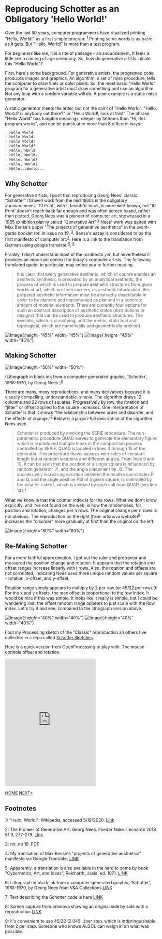 # Reproducing Schotter as an Obligatory 'Hello World!'

Over the last 50 years, computer programmers have ritualized printing "Hello, World!" as a first simple program.<sup>[1](#myfootnote1)</sup> Printing some words is as basic as it gets. But "Hello, World!" is more than a test program.

For beginners like me, it is a rite of passage - an anouncement. It feels a little like a coming of age ceremony. So, how do generative artists initiate this "Hello World"?

First, here's some background. For generative artists, the programed code produces images and graphics. An algorithm, a set of rules procedure, tells the computer to draw lines or color pixels. So, the most basic "Hello World" program for a generative artist must draw something and use an algorithm. Not any loop with a random variable will do. A poor example is a static noise generator.


A static generator meets the letter, but not the spirit of "Hello World". "Hello, World? is anybody out there?" or "Hello World!, look at this!" The phrase "Hello World" has fungible meanings, deeper by fathoms than "Hi, this program works", and can be punctuated more than 8 different ways:
```markdown
- Hello World
- Hello World.
- Hello World!
- Hello World?
- Hello, World
- Hello, World.
- Hello, World!
- Hello, World?
- Hello...World...
```

## Why Schotter
For generative artists, I posit that reproducing Georg Nees' classic "Schotter" (Gravel) work from the mid 1960s is the obligatory announcement. '10 Print', with it beautiful book, is more well-known, but '10 Print' doesn't reach back far enough and was often screen based, rather than plotted. Georg Nees was a pioneer of computer art, showcased in a 1965 exhibition plainly called “Generative Art” <sup>[2](#myfootnote2)</sup> Nees' work was paired with Max Bense's paper "The projects of generative aesthetics" in the avant-garde booklet *rot.* in issue no 19. <sup>[3](#myfootnote3)</sup>. Bense's essay is considered to be the first manifesto of computer art.<sup>[2](#myfootnote3)</sup>.  Here is a link to the translation from German using google translate.<sup>[4](#myfootnote4)</sup>, <sup>[5](#myfootnote5)</sup> 

Frankly, I don't understand most of the manifesto *yet*, but nevertheless it provides an important context for today's computer artists. The following translated quote, in particular, may entice you to further reading. 

> It is clear that every generative aesthetic, which of course enables an aesthetic synthesis, is preceded by an analytical aesthetic, the process of which is used to prepare aesthetic structures from given works of art, which are their carriers, as aesthetic information. this prepared aesthetic information must be abstractly describable in order to be planned and implemented as planned in a concrete amount of material elements. There are currently four options for such an abstract description of aesthetic states (distributions or designs) that can be used to produce aesthetic structures. The semiotic, which is classifying, and the metric, statistical and topological, which are numerically and geometrically oriented.

![Image](https://github.com/frameRateZero/Blog/blob/media/rot19Cover.jpg?raw=true){:height="45%" width="45%"}
![Image](https://github.com/frameRateZero/Blog/blob/media/rot19kBild2.jpg?raw=true){:height="45%" width="45%"}


## Making Schotter

![Image](https://github.com/frameRateZero/Blog/blob/media/2009CE0997_2500.jpg?raw=true){:height="50%" width="50%"}

(Lithograph in black ink from a computer-generated graphic, 'Schotter', 1968-1970, by Georg Nees.)<sup>[6](#myfootnote6)</sup>


There are many, many reproductions, and many derivatives because it is visually compelling, understandable, simple. The algorithm draws 12 columns and 22 rows of squares. Progressively by row, the rotation and "jitter" or offset applied to the square increases. One interpretation of Schotter is that it shows "the relationship between order and disorder, and the effects of change."<sup>[7](#myfootnote7)</sup> Below is a jargon-full description of the algorithm Nees used.

> Schotter is produced by invoking the SERIE procedure. The non-parametric procedure QUAD serves to generate the elementary figure which is reproduced multiple times in the composition process controlled by SERIE. QUAD is located in lines 4 through 15 of the generator. This procedure draws squares with sides of constant length but at random locations and different angles. From lines 9 and 10, it can be seen that the position of a single square is influenced by random generator J1, and the angle placement by J2. The successively increasing variation between the relative coordinates P and Q, and the angle position PSI of a given square, is controlled by the counter index I, which is invoked by each call from QUAD (see line 14).<sup>[7](#myfootnote7)</sup>

What we know is that the counter index is for the rows. What we don't know explicitly, and I've not found on the web, is how the randomness, for position and rotation, changes per n rows. The original change per n rows is not obvious. The reproduction on the right (from artsnova website)<sup>[8](#myfootnote8)</sup> increases the "disorder" more gradually at first than the original on the left.

![Image](https://github.com/frameRateZero/Blog/blob/media/Capture_artsnova_schotter.JPG?raw=true){:height="80%" width="80%"}


## Re-Making Schotter

For a more faithful approximation, I got out the ruler and protractor and measured the position change and rotation. It appears that the rotation and offset ranges increase linearly with I rows. Also, the rotation and offsets are not correlated, indicating Nees used three unique random values per square - rotation, x-offset, and y-offset. 

Rotation range simply appears to multiply by 2 per row (or 45/22 per row).<a name="myfootnote9">9</a>: For the x and y offsets, the max offset is proportional to the row index. It would be nice if this was simple. It looks like it really is simple, but I could be wandering lost; the offset random range appears to just scale with the Row index. Let's try it and see, compared to the lithograph version above.

![Image](https://github.com/frameRateZero/Blog/blob/media/2009CE0997_2500.jpg?raw=true){:height="40%" width="40%"}
![Image](https://github.com/frameRateZero/Blog/blob/media/SchotterClassic2022.png?raw=true){:height="40%" width="40%"}


I put my Processing sketch of the "Classic" reproduction an others I've collected in a repo called [Schotter Sketches](https://github.com/frameRateZero/Schotter-Sketches).

Here is a quick version from OpenProcessing to play with. The mouse controls offset and rotation.
<iframe style="width: 300px; height: 420px; overflow: hidden;"  scrolling="no" frameborder="0" src="https://www.openprocessing.org/sketch/901305/embed/" ></iframe>

[HOME](https://frameratezero.github.io/frameRateZero/)    [NEXT>](https://frameratezero.github.io/frameRateZero/002_PlayingWithBlocks)

## Footnotes
<a name="myfootnote1">1</a>: "Hello, World!", Wikipedia, accessed 5/19/2020. [Link](https://en.wikipedia.org/wiki/%22Hello,_World!%22_program)

<a name="myfootnote2">2</a>: The Pioneer of Generative Art: Georg Nees. Frieder Nake. Leonardo 2018 51:3, 277-279.
[Link](https://www.mitpressjournals.org/doi/abs/10.1162/leon_a_01325?mobileUi=0&)

<a name="myfootnote3">3</a>: rot. no 19 .[PDF](http://dada.compart-bremen.de/docUploads/rot19k.pdf) 

<a name="myfootnote4">4</a>: My tranlsation of Max Bense's "projects of generative aesthetics" manifesto via Google Translate. [LINK](https://github.com/frameRateZero/Blog/blob/media/MaxBense_ProjectComputerGraphic_translated.docx)

<a name="myfootnote5">5</a>: Apparently, a translation is also available in the hard to come by book "Cybernetics, Art, and Ideas", Reichardt, Jasia, ed. 1971. [LINK](http://dada.compart-bremen.de/item/publication/339)

<a name="myfootnote6">6</a>: Lithograph in black ink from a computer-generated graphic, 'Schotter', 1968-1970, by Georg Nees from V&A Collections.[LINK](https://collections.vam.ac.uk/item/O221321/schotter-print-nees-georg/)

<a name="myfootnote7">7</a>: Text describing the Schotter code is here [LINK](http://www.medienkunstnetz.de/works/schotter/)

<a name="myfootnote8">8</a>: Screen capture from artsnova showing an original side by side with a reproduction [LINK](http://www.artsnova.com/Nees_Schotter_Tutorial.html)

<a name="myfootnote9">9</a>: It's convenient to use 45/22 (2.045...)per step, which is indistinguishable from 2 per step. Someone who knows ALGOL can weigh in on what was possible.
